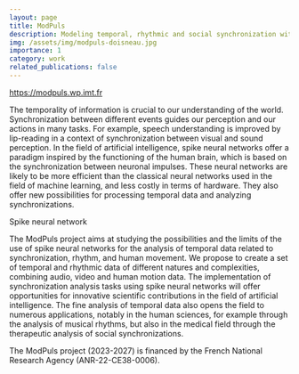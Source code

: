 ```yaml
---
layout: page
title: ModPuls
description: Modeling temporal, rhythmic and social synchronization with spike neural networks
img: /assets/img/modpuls-doisneau.jpg
importance: 1
category: work
related_publications: false
---
```



<a href="https://modpuls.wp.imt.fr" target=blank>https://modpuls.wp.imt.fr</a>

The temporality of information is crucial to our understanding of the world. Synchronization between different events guides our perception and our actions in many tasks. For example, speech understanding is improved by lip-reading in a context of synchronization between visual and sound perception. In the field of artificial intelligence, spike neural networks offer a paradigm inspired by the functioning of the human brain, which is based on the synchronization between neuronal impulses. These neural networks are likely to be more efficient than the classical neural networks used in the field of machine learning, and less costly in terms of hardware. They also offer new possibilities for processing temporal data and analyzing synchronizations.




<div class="row">
    <div class="col-sm mt-3 mt-md-0">
        <img class="img-fluid rounded z-depth-1" src="{{ '/assets/img/spike-neural-network.jpg' | relative_url }}" alt="" title="Spike neural network"/>
    </div>
</div>
<div class="caption">
Spike neural network
</div>


The ModPuls project aims at studying the possibilities and the limits of the use of spike neural networks for the analysis of temporal data related to synchronization, rhythm, and human movement. We propose to create a set of temporal and rhythmic data of different natures and complexities, combining audio, video and human motion data. The implementation of synchronization analysis tasks using spike neural networks will offer opportunities for innovative scientific contributions in the field of artificial intelligence. The fine analysis of temporal data also opens the field to numerous applications, notably in the human sciences, for example through the analysis of musical rhythms, but also in the medical field through the therapeutic analysis of social synchronizations.

The ModPuls project (2023-2027) is financed by the French National Research Agency (ANR-22-CE38-0006).

